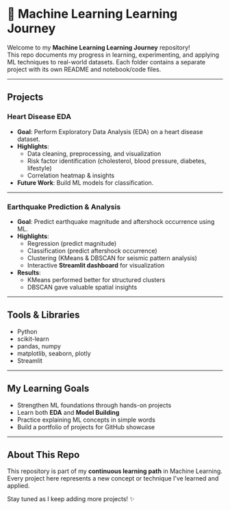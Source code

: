 # 🚀 Machine Learning Learning Journey  

Welcome to my **Machine Learning Learning Journey** repository!  
This repo documents my progress in learning, experimenting, and applying ML techniques to real-world datasets. Each folder contains a separate project with its own README and notebook/code files.  

---

##  Projects  

### Heart Disease EDA  
- **Goal**: Perform Exploratory Data Analysis (EDA) on a heart disease dataset.  
- **Highlights**:  
  - Data cleaning, preprocessing, and visualization  
  - Risk factor identification (cholesterol, blood pressure, diabetes, lifestyle)  
  - Correlation heatmap & insights  
- **Future Work**: Build ML models for classification.  

---

###  Earthquake Prediction & Analysis  
- **Goal**: Predict earthquake magnitude and aftershock occurrence using ML.  
- **Highlights**:  
  - Regression (predict magnitude)  
  - Classification (predict aftershock occurrence)  
  - Clustering (KMeans & DBSCAN for seismic pattern analysis)  
  - Interactive **Streamlit dashboard** for visualization  
- **Results**:  
  - KMeans performed better for structured clusters  
  - DBSCAN gave valuable spatial insights  


---

##  Tools & Libraries  
- Python   
- scikit-learn  
- pandas, numpy  
- matplotlib, seaborn, plotly   
- Streamlit   

---

##  My Learning Goals  
- Strengthen ML foundations through hands-on projects  
- Learn both **EDA** and **Model Building**  
- Practice explaining ML concepts in simple words  
- Build a portfolio of projects for GitHub showcase  

---

##  About This Repo  
This repository is part of my **continuous learning path** in Machine Learning.  
Every project here represents a new concept or technique I’ve learned and applied.  

Stay tuned as I keep adding more projects! ✨  
